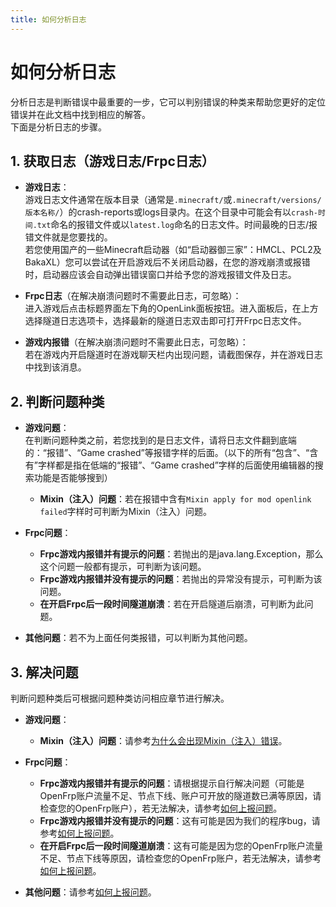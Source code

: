 ```yaml
---
title: 如何分析日志
---
```

# 如何分析日志

分析日志是判断错误中最重要的一步，它可以判别错误的种类来帮助您更好的定位错误并在此文档中找到相应的解答。  
下面是分析日志的步骤。

## 1. 获取日志（游戏日志/Frpc日志）

- **游戏日志**：  
游戏日志文件通常在版本目录（通常是`.minecraft/`或`.minecraft/versions/版本名称/`）的crash-reports或logs目录内。在这个目录中可能会有以`crash-时间.txt`命名的报错文件或以`latest.log`命名的日志文件。时间最晚的日志/报错文件就是您要找的。  
若您使用国产的一些Minecraft启动器（如“启动器御三家”：HMCL、PCL2及BakaXL）您可以尝试在开启游戏后不关闭启动器，在您的游戏崩溃或报错时，启动器应该会自动弹出错误窗口并给予您的游戏报错文件及日志。  

- **Frpc日志**（在解决崩溃问题时不需要此日志，可忽略）：  
进入游戏后点击标题界面左下角的OpenLink面板按钮。进入面板后，在上方选择隧道日志选项卡，选择最新的隧道日志双击即可打开Frpc日志文件。

- **游戏内报错**（在解决崩溃问题时不需要此日志，可忽略）：  
若在游戏内开启隧道时在游戏聊天栏内出现问题，请截图保存，并在游戏日志中找到该消息。

## 2. 判断问题种类

- **游戏问题**：  
在判断问题种类之前，若您找到的是日志文件，请将日志文件翻到底端的：“报错”、“Game crashed”等报错字样的后面。（以下的所有“包含”、“含有”字样都是指在低端的“报错”、“Game crashed”字样的后面使用编辑器的搜索功能是否能够搜到）
  - **Mixin（注入）问题**：若在报错中含有`Mixin apply for mod openlink failed`字样时可判断为Mixin（注入）问题。

- **Frpc问题**：
  - **Frpc游戏内报错并有提示的问题**：若抛出的是java.lang.Exception，那么这个问题一般都有提示，可判断为该问题。
  - **Frpc游戏内报错并没有提示的问题**：若抛出的异常没有提示，可判断为该问题。
  - **在开启Frpc后一段时间隧道崩溃**：若在开启隧道后崩溃，可判断为此问题。

- **其他问题**：若不为上面任何类报错，可以判断为其他问题。

## 3. 解决问题

判断问题种类后可根据问题种类访问相应章节进行解决。

- **游戏问题**：  
  - **Mixin（注入）问题**：请参考[为什么会出现Mixin（注入）错误](../../常见问题/Mixin_erroR)。

- **Frpc问题**：
  - **Frpc游戏内报错并有提示的问题**：请根据提示自行解决问题（可能是OpenFrp账户流量不足、节点下线、账户可开放的隧道数已满等原因，请检查您的OpenFrp账户），若无法解决，请参考[如何上报问题](../Report)。
  - **Frpc游戏内报错并没有提示的问题**：这有可能是因为我们的程序bug，请参考[如何上报问题](../Report)。
  - **在开启Frpc后一段时间隧道崩溃**：这有可能是因为您的OpenFrp账户流量不足、节点下线等原因，请检查您的OpenFrp账户，若无法解决，请参考[如何上报问题](../Report)。

- **其他问题**：请参考[如何上报问题](../Report)。
